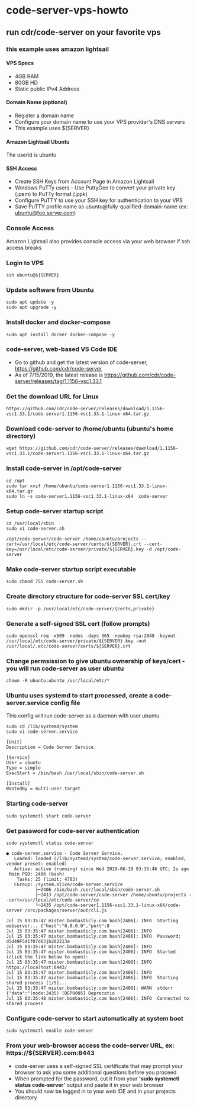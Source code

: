 # code-server-vps-howto
## run cdr/code-server on your favorite vps
### this example uses amazon lightsail

#### VPS Specs
* 4GB RAM
* 80GB HD
* Static public IPv4 Address

#### Domain Name (optional)
* Register a domain name
* Configure your domain name to use your VPS provider's DNS servers
* This example uses ${SERVER}

#### Amazon Lightsail Ubuntu
The userid is ubuntu

#### SSH Access
* Create SSH Keys from Account Page in Amazon Lightsail
* Windows PuTTy users - Use PuttyGen to convert your private key (.pem) to PuTTy format (.ppk)
* Configure PuTTY to use your SSH key for authentication to your VPS
* Save PuTTY profile name as ubuntu@fully-qualified-domain-name (ex: ubuntu@foo.server.com)

### Console Access
Amazon Lightsail also provides console access via your web browser if ssh access breaks

### Login to VPS
```
ssh ubuntu@${SERVER}
```

### Update software from Ubuntu
```
sudo apt update -y
sudo apt upgrade -y
```

### Install docker and docker-compose
```
sudo apt install docker docker-compose -y
```

### code-server, web-based VS Code IDE
* Go to github and get the latest version of code-server, https://github.com/cdr/code-server
* As of 7/15/2019, the latest release is https://github.com/cdr/code-server/releases/tag/1.1156-vsc1.33.1

### Get the download URL for Linux
```
https://github.com/cdr/code-server/releases/download/1.1156-vsc1.33.1/code-server1.1156-vsc1.33.1-linux-x64.tar.gz
```

### Download code-server to /home/ubuntu (ubuntu's home directory)
```
wget https://github.com/cdr/code-server/releases/download/1.1156-vsc1.33.1/code-server1.1156-vsc1.33.1-linux-x64.tar.gz
```

### Install code-server in /opt/code-server
```
cd /opt
sudo tar xvzf /home/ubuntu/code-server1.1156-vsc1.33.1-linux-x64.tar.gz
sudo ln -s code-server1.1156-vsc1.33.1-linux-x64  code-server
```

### Setup code-server startup script
```
cd /usr/local/sbin
sudo vi code-server.sh

/opt/code-server/code-server /home/ubuntu/projects --cert=/usr/local/etc/code-server/certs/${SERVER}.crt --cert-key=/usr/local/etc/code-server/private/${SERVER}.key -d /opt/code-server
```
### Make code-server startup script executable
```
sudo chmod 755 code-server.sh
```

### Create directory structure for code-server SSL cert/key
```
sudo mkdir -p /usr/local/etc/code-server/{certs,private}
```

### Generate a self-signed SSL cert (follow prompts)
```
sudo openssl req -x509 -nodes -days 365 -newkey rsa:2048 -keyout /usr/local/etc/code-server/private/${SERVER}.key -out /usr/local/.etc/code-server/certs/${SERVER}.crt
```

### Change permsission to give ubuntu ownership of keys/cert - you will run code-server as user ubuntu
```
chown -R ubuntu:ubuntu /usr/local/etc/*
```

### Ubuntu uses systemd to start processed, create a code-server.service config file
This config will run code-server as a daemon with user ubuntu
```
sudo cd /lib/systemd/system
sudo vi code-server.service

[Unit]
Description = Code Server Service.

[Service]
User = ubuntu
Type = simple
ExecStart = /bin/bash /usr/local/sbin/code-server.sh

[Install]
WantedBy = multi-user.target
```

### Starting code-server
```
sudo systemctl start code-server
```

### Get password for code-server authentication
```
sudo systemctl status code-server

● code-server.service - Code Server Service.
   Loaded: loaded (/lib/systemd/system/code-server.service; enabled; vendor preset: enabled)
   Active: active (running) since Wed 2019-06-19 03:35:46 UTC; 2s ago
 Main PID: 2406 (bash)
    Tasks: 25 (limit: 4703)
   CGroup: /system.slice/code-server.service
           ├─2406 /bin/bash /usr/local/sbin/code-server.sh
           ├─2413 /opt/code-server/code-server /home/ubuntu/projects --cert=/usr/local/etc/code-server/ce
           └─2435 /opt/code-server1.1156-vsc1.33.1-linux-x64/code-server /src/packages/server/out/cli.js

Jul 15 03:35:47 mister.bombasticly.com bash[2406]: INFO  Starting webserver... {"host":"0.0.0.0","port":8
Jul 15 03:35:47 mister.bombasticly.com bash[2406]: INFO
Jul 15 03:35:47 mister.bombasticly.com bash[2406]: INFO  Password: d5d49F541f07d63jb202213e
Jul 15 03:35:47 mister.bombasticly.com bash[2406]: INFO
Jul 15 03:35:47 mister.bombasticly.com bash[2406]: INFO  Started (click the link below to open):
Jul 15 03:35:47 mister.bombasticly.com bash[2406]: INFO  https://localhost:8443/
Jul 15 03:35:47 mister.bombasticly.com bash[2406]: INFO
Jul 15 03:35:47 mister.bombasticly.com bash[2406]: INFO  Starting shared process [1/5]...
Jul 15 03:35:47 mister.bombasticly.com bash[2406]: WARN  stderr {"data":"(node:2435) [DEP0005] Deprecatio
Jul 15 03:35:48 mister.bombasticly.com bash[2406]: INFO  Connected to shared process
```

### Configure code-server to start automatically at system boot
```
sudo systemctl enable code-server
```

### From your web-browser access the code-server URL, ex: **https://${SERVER}.com:8443**
* code-server uses a self-signed SSL certificate that may prompt your browser to ask you some additional questions before you proceed
* When prompted for the password, cut it from your **'sudo systemctl status code-server'** output and paste it in your web browser
* You should now be logged in to your web IDE and in your projects directory
